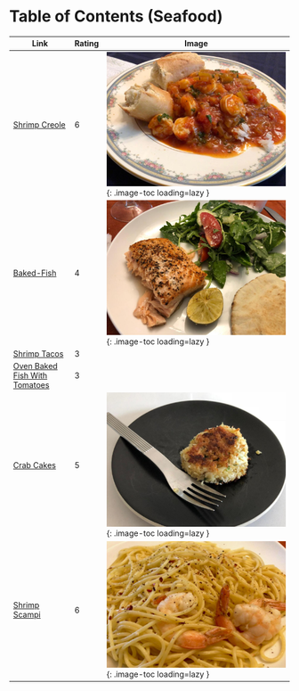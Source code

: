 # Table of Contents (Seafood)

| Link | Rating | Image |
| -- | -- | -- |
| [Shrimp Creole](../shrimp_creole) | 6 | ![shrimp_creole.jpeg](./shrimp_creole.jpeg){: .image-toc loading=lazy } |
| [Baked-Fish](../baked-fish) | 4 | ![baked-fish.jpeg](./baked-fish.jpeg){: .image-toc loading=lazy } |
| [Shrimp Tacos](../shrimp_tacos) | 3 | <!-- TODO: Capture image --> |
| [Oven Baked Fish With Tomatoes](../oven_baked_fish_with_tomatoes) | 3 | <!-- TODO: Capture image --> |
| [Crab Cakes](../crab_cakes) | 5 | ![crab_cakes.jpeg](./crab_cakes.jpeg){: .image-toc loading=lazy } |
| [Shrimp Scampi](../shrimp_scampi) | 6 | ![shrimp_scampi.jpeg](./shrimp_scampi.jpeg){: .image-toc loading=lazy } |